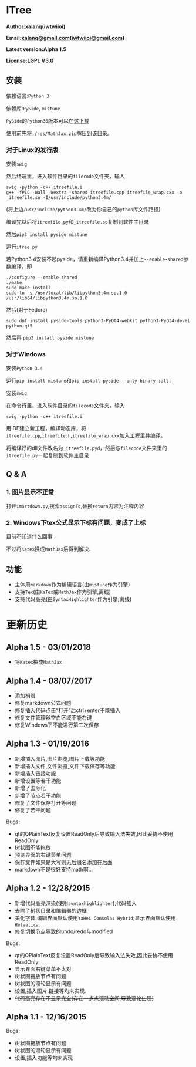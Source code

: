 # ITree

**Author:xalanq(iwtwiioi)**

**Email:xalanq@gmail.com(iwtwiioi@gmail.com)**

**Latest version:Alpha 1.5**

**License:LGPL V3.0**

## 安装

依赖语言:`Python 3`

依赖库:`PySide`, `mistune`

`PySide`的`Python36`版本可以在[这下载](https://www.lfd.uci.edu/~gohlke/pythonlibs/)

使用前先将`./res/MathJax.zip`解压到该目录。

### 对于Linux的发行版

安装`swig`

然后终端里，进入软件目录的`filecode`文件夹，输入
```
swig -python -c++ itreefile.i
g++ -fPIC -Wall -Wextra -shared itreefile.cpp itreefile_wrap.cxx -o _itreefile.so -I/usr/include/python3.4m/
```
(将上边`/usr/include/python3.4m/`改为你自己的`python`库文件路径)

编译完以后将`itreefile.py`和`_itreefile.so`复制到软件主目录

然后`pip3 install pyside mistune`

运行`itree.py`

若Python3.4安装不起pyside，请重新编译Python3.4并加上`--enable-shared`参数编译，即
```
./configure --enable-shared
./make
sudo make install
sudo ln -s /usr/local/lib/libpython3.4m.so.1.0 /usr/lib64/libpython3.4m.so.1.0
```
然后(对于Fedora)
```
sudo dnf install pyside-tools python3-PyQt4-webkit python3-PyQt4-devel python-qt5
```
然后再
`pip3 install pyside mistune`

### 对于Windows

安装`Python 3.4`

运行`pip install mistune`和`pip install pyside --only-binary :all:`

安装`swig`

在命令行里，进入软件目录的`filecode`文件夹，输入
```
swig -python -c++ itreefile.i
```

用IDE建立新工程，编译动态库，将`itreefile.cpp`,`itreefile.h`,`itreefile_wrap.cxx`加入工程里并编译。

将编译好的dll文件改名为`_itreefile.pyd`，然后与`filecode`文件夹里的`itreefile.py`一起复制到软件主目录

## Q & A

### 1. 图片显示不正常

打开`imartdown.py`,搜索`assignTo`,替换`return`内容为注释内容

### 2. Windows下tex公式显示下标有问题，变成了上标

目前不知道什么回事...

不过将`Katex`换成`MathJax`后得到解决.

## 功能

* 主体用`markdown`作为编辑语言(由`mistune`作为引擎)
* 支持`Tex`(由`KaTex`或`MathJax`作为引擎,离线)
* 支持代码高亮(由`SyntaxHighlighter`作为引擎,离线)

# 更新历史

## Alpha 1.5 - 03/01/2018

* 将`Katex`换成`MathJax`

## Alpha 1.4 - 08/07/2017

* 添加捐赠
* 修复markdown公式问题
* 修复插入代码点击“打开”后ctrl+enter不能插入
* 修复文件管理器空白区域不能右键
* 修复Windows下不能进行第二次保存

## Alpha 1.3 - 01/19/2016

* 新增插入图片,图片浏览,图片下载等功能
* 新增插入文件,文件浏览,文件下载保存等功能
* 新增插入链接功能
* 新增设置等若干功能
* 新增了国际化
* 新增了节点若干功能
* 修复了文件保存打开等问题
* 修复了若干问题

Bugs:
* qt的QPlainText反复设置ReadOnly后导致输入法失效,因此妥协不使用ReadOnly
* 树状图不能拖放
* 预览界面的右键菜单问题
* 保存文件如果是大写则无后缀名添加在后面
* markdown不是很好支持math啊...

## Alpha 1.2 - 12/28/2015

* 新增代码高亮渲染(使用`syntaxhighlighter`),代码插入
* 去除了树状目录和编辑器的边框
* 美化字体.编辑界面默认使用`YaHei Consolas Hybrid`;显示界面默认使用`Helvetica`.
* 修复切换节点导致的undo/redo与modified

Bugs:

* qt的QPlainText反复设置ReadOnly后导致输入法失效,因此妥协不使用ReadOnly
* 显示界面右键菜单不太对
* 树状图拖放节点有问题
* 树状图的滚轮显示有问题
* 设置,插入图片,链接等均未实现.
* ~~代码高亮存在不显示完全(存在一点点滚动空间,导致滚轮出现)~~

## Alpha 1.1 - 12/16/2015

Bugs:

* 树状图拖放节点有问题
* 树状图的滚轮显示有问题
* 设置,插入功能等均未实现
